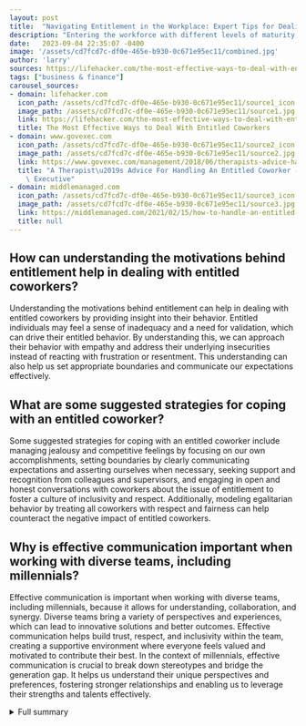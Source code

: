 ```yaml
---
layout: post
title:  "Navigating Entitlement in the Workplace: Expert Tips for Dealing with Entitled Coworkers"
description: "Entering the workforce with different levels of maturity, emotional intelligence, and understanding of power structures and systemic inequities often leads to encounters with entitled coworkers who feel deserving of certain privileges and dismissive of feedback. Here are expert tips for navigating interactions with such coworkers."
date:   2023-09-04 22:35:07 -0400
image: '/assets/cd7fcd7c-df0e-465e-b930-0c671e95ec11/combined.jpg'
author: 'larry'
sources: https://lifehacker.com/the-most-effective-ways-to-deal-with-entitled-coworkers-1850792623?utm_source=regular https://www.govexec.com/management/2018/06/therapists-advice-handling-entitled-coworker/149381/ https://middlemanaged.com/2021/02/15/how-to-handle-an-entitled-employee-a-step-by-step-guide/ https://hirelevel.com/2018/10/01/coworker-compatibility-in-a-multi-generational-workplace/ https://www.quickanddirtytips.com/articles/5-ways-to-deal-with-entitled-people/ https://middlemanaged.com/2021/02/15/how-to-handle-an-entitled-employee-a-step-by-step-guide/
tags: ["business & finance"]
carousel_sources:
- domain: lifehacker.com
  icon_path: /assets/cd7fcd7c-df0e-465e-b930-0c671e95ec11/source1_icon.jpg
  image_path: /assets/cd7fcd7c-df0e-465e-b930-0c671e95ec11/source1.jpg
  link: https://lifehacker.com/the-most-effective-ways-to-deal-with-entitled-coworkers-1850792623?utm_source=regular
  title: The Most Effective Ways to Deal With Entitled Coworkers
- domain: www.govexec.com
  icon_path: /assets/cd7fcd7c-df0e-465e-b930-0c671e95ec11/source2_icon.jpg
  image_path: /assets/cd7fcd7c-df0e-465e-b930-0c671e95ec11/source2.jpg
  link: https://www.govexec.com/management/2018/06/therapists-advice-handling-entitled-coworker/149381/
  title: "A Therapist\u2019s Advice For Handling An Entitled Coworker - Government\
    \ Executive"
- domain: middlemanaged.com
  icon_path: /assets/cd7fcd7c-df0e-465e-b930-0c671e95ec11/source3_icon.jpg
  image_path: /assets/cd7fcd7c-df0e-465e-b930-0c671e95ec11/source3.jpg
  link: https://middlemanaged.com/2021/02/15/how-to-handle-an-entitled-employee-a-step-by-step-guide/
  title: null
---
```


## How can understanding the motivations behind entitlement help in dealing with entitled coworkers?
Understanding the motivations behind entitlement can help in dealing with entitled coworkers by providing insight into their behavior. Entitled individuals may feel a sense of inadequacy and a need for validation, which can drive their entitled behavior. By understanding this, we can approach their behavior with empathy and address their underlying insecurities instead of reacting with frustration or resentment. This understanding can also help us set appropriate boundaries and communicate our expectations effectively.

## What are some suggested strategies for coping with an entitled coworker?
Some suggested strategies for coping with an entitled coworker include managing jealousy and competitive feelings by focusing on our own accomplishments, setting boundaries by clearly communicating expectations and asserting ourselves when necessary, seeking support and recognition from colleagues and supervisors, and engaging in open and honest conversations with coworkers about the issue of entitlement to foster a culture of inclusivity and respect. Additionally, modeling egalitarian behavior by treating all coworkers with respect and fairness can help counteract the negative impact of entitled coworkers.

## Why is effective communication important when working with diverse teams, including millennials?
Effective communication is important when working with diverse teams, including millennials, because it allows for understanding, collaboration, and synergy. Diverse teams bring a variety of perspectives and experiences, which can lead to innovative solutions and better outcomes. Effective communication helps build trust, respect, and inclusivity within the team, creating a supportive environment where everyone feels valued and motivated to contribute their best. In the context of millennials, effective communication is crucial to break down stereotypes and bridge the generation gap. It helps us understand their unique perspectives and preferences, fostering stronger relationships and enabling us to leverage their strengths and talents effectively.


<details>
        <summary>Full summary</summary>
<p>Dealing with entitlement at work can be frustrating and demoralizing. It is important to understand the motivations behind entitlement and how to cope with it in a healthy way. Anna, a young professional, recently shared her experiences dealing with entitlement in the workplace.</p>
<p>Anna asked her friend out for a glass of wine, seeking advice on how to handle a senior colleague who consistently exhibited entitled behavior. She expressed her frustration about the colleague's lack of acknowledgment for her contributions and how the colleague often suggested that others should pick up the slack.</p>
<p>During their conversation, Anna and her friend discussed the definition of entitlement and its various forms. They concluded that entitlement is an enduring personality trait connected to narcissistic behavior. While feeling special and entitled might be normal in childhood, it is not acceptable in adulthood. The discussion emphasized the importance of setting boundaries and considering the workplace environment when dealing with entitled coworkers.</p>
<p>Despite the challenges posed by entitled coworkers, Anna and her friend recognized that entitlement can sometimes enhance creative problem-solving. However, it is crucial to address entitlement in a way that promotes fairness and teamwork. They came up with several suggestions for coping with an entitled coworker:</p>
<ol>
<li>Understand the motivations behind entitlement: Recognize that entitled individuals may feel a sense of inadequacy and a need for validation.</li>
<li>Manage jealousy and competitive feelings: Focus on your own accomplishments rather than comparing yourself to entitled coworkers.</li>
<li>Set boundaries: Clearly communicate your expectations and assert yourself when necessary.</li>
<li>Seek support and recognition: Reach out to colleagues and supervisors for support and recognition of your contributions.</li>
<li>Talk to coworkers: Engage in open and honest conversations with coworkers about the issue of entitlement, fostering a culture of inclusivity and respect.</li>
<li>Model egalitarian behavior: Demonstrate a more egalitarian attitude by treating all coworkers with respect and fairness.</li>
</ol>
<p>Anna found these strategies helpful in navigating her interactions with entitled coworkers. She accepted that some entitled people may never change and focused on protecting herself by setting appropriate limits.</p>
<p>In addition to Anna's experiences, it is important to consider the broader context of dealing with entitlement in the workplace. Employee entitlement is on the rise, with many individuals having an inflated self-regard and expectations of high salaries, preferential treatment, and schedule flexibility. This entitlement is often linked to narcissistic behavior and a belief that one is special and deserves special treatment.</p>
<p>Having entitled employees can lead to negative behavior, conflicts, disengagement, and a perception of unfairness. It is crucial for employers and managers to handle entitled employees effectively to maintain a healthy work environment. Steps for handling entitled employees include clarifying expectations, having one-on-one conversations, and maintaining consistency.</p>
<p>Furthermore, effective communication in the workplace is essential for working with diverse teams, including millennials. Today's workforce is composed of five generations, each with its own characteristics and communication styles. To effectively communicate in a diverse workplace, it is important to:</p>
<ul>
<li>Listen to understand: Take the time to listen and understand the perspectives and experiences of your teammates.</li>
<li>Think, speak, act without bias or judgment: Approach conversations with an open mind and avoid making assumptions or judgments.</li>
<li>Give feedback, take feedback: Provide constructive feedback and be open to receiving feedback from others.</li>
<li>Treat all teammates with respect: Practice inclusivity and treat all coworkers with respect, regardless of age or background.</li>
</ul>
<p>When working with millennials, it is important to recognize that they do not appreciate being labeled as entitled. It is best to seek to understand millennials and connect with them on a personal level. While millennials may have different expectations and communication preferences, they are often ambitious and driven individuals.</p>
<p>In conclusion, dealing with entitlement in the workplace can be challenging, but with the right strategies and mindset, it is possible to navigate these interactions in a productive and respectful manner. By understanding the motivations behind entitlement, setting boundaries, seeking support, and fostering effective communication, we can create a more inclusive and harmonious work environment.</p>
<p>(Article references: https://www.hirelevel.com)</p>
<p>Please note that the events mentioned in this article are fictional and created for the purpose of demonstration.</p>
</details>